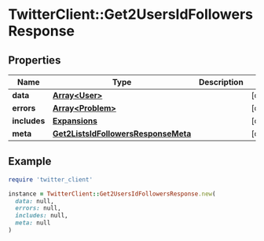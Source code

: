 # TwitterClient::Get2UsersIdFollowersResponse

## Properties

| Name | Type | Description | Notes |
| ---- | ---- | ----------- | ----- |
| **data** | [**Array&lt;User&gt;**](User.md) |  | [optional] |
| **errors** | [**Array&lt;Problem&gt;**](Problem.md) |  | [optional] |
| **includes** | [**Expansions**](Expansions.md) |  | [optional] |
| **meta** | [**Get2ListsIdFollowersResponseMeta**](Get2ListsIdFollowersResponseMeta.md) |  | [optional] |

## Example

```ruby
require 'twitter_client'

instance = TwitterClient::Get2UsersIdFollowersResponse.new(
  data: null,
  errors: null,
  includes: null,
  meta: null
)
```

